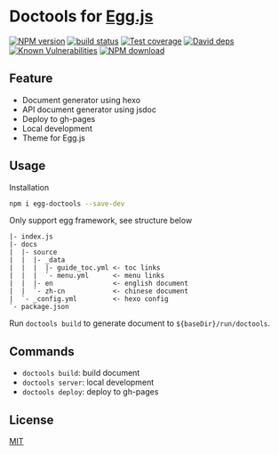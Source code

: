# Doctools for [Egg.js](https://eggjs.org)

[![NPM version][npm-image]][npm-url]
[![build status][travis-image]][travis-url]
[![Test coverage][codecov-image]][codecov-url]
[![David deps][david-image]][david-url]
[![Known Vulnerabilities][snyk-image]][snyk-url]
[![NPM download][download-image]][download-url]

[npm-image]: https://img.shields.io/npm/v/doctools.svg?style=flat-square
[npm-url]: https://npmjs.org/package/doctools
[travis-image]: https://img.shields.io/travis/{{org}}/doctools.svg?style=flat-square
[travis-url]: https://travis-ci.org/{{org}}/doctools
[codecov-image]: https://codecov.io/gh/{{org}}/doctools/branch/master/graph/badge.svg
[codecov-url]: https://codecov.io/gh/{{org}}/doctools
[david-image]: https://img.shields.io/david/{{org}}/doctools.svg?style=flat-square
[david-url]: https://david-dm.org/{{org}}/doctools
[snyk-image]: https://snyk.io/test/npm/doctools/badge.svg?style=flat-square
[snyk-url]: https://snyk.io/test/npm/doctools
[download-image]: https://img.shields.io/npm/dm/doctools.svg?style=flat-square
[download-url]: https://npmjs.org/package/doctools

## Feature

- Document generator using hexo
- API document generator using jsdoc
- Deploy to gh-pages
- Local development
- Theme for Egg.js

## Usage

Installation

```bash
npm i egg-doctools --save-dev
```

Only support egg framework, see structure below

```
|- index.js
|- docs
|  |- source
|  |  |- _data
|  |  |  |- guide_toc.yml <- toc links
|  |  |  `- menu.yml      <- menu links
|  |  |- en               <- english document
|  |  `- zh-cn            <- chinese document
|  `- _config.yml         <- hexo config
`- package.json
```

Run `doctools build` to generate document to `${baseDir}/run/doctools`.

## Commands

- `doctools build`: build document
- `doctools server`: local development
- `doctools deploy`: deploy to gh-pages

## License

[MIT](LICENSE)
